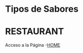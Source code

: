 # Tipos de Sabores 
# RESTAURANT

Acceso a la Página
-[HOME](https://noeliamv.github.io/sitioresto.github.io/)
